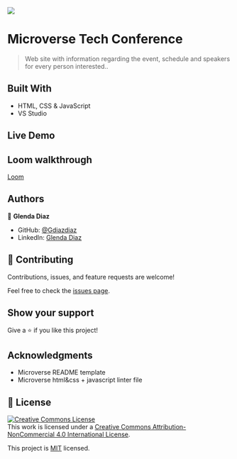 
![](https://img.shields.io/badge/Microverse-blueviolet)

# Microverse Tech Conference

> Web site with information regarding the event, schedule and speakers for every person interested..


## Built With

- HTML, CSS & JavaScript
- VS Studio

## Live Demo



## Loom walkthrough

 [Loom](https://www.loom.com/share/f1b0f861f35340d9a4dad094702ff5ca)

## Authors

👤 **Glenda Diaz**

- GitHub: [@Gdiazdiaz](https://github.com/Gdiazdiaz)
- LinkedIn: [Glenda Diaz](www.linkedin.com/in/glendadiazz)

## 🤝 Contributing

Contributions, issues, and feature requests are welcome!

Feel free to check the [issues page](https://github.com/Gdiazdiaz/My-portafolio/issues).

## Show your support

Give a ⭐️ if you like this project!

## Acknowledgments

- Microverse README template
- Microverse html&css + javascript linter file

## 📝 License

<a rel="license" href="http://creativecommons.org/licenses/by-nc/4.0/"><img alt="Creative Commons License" style="border-width:0" src="https://i.creativecommons.org/l/by-nc/4.0/88x31.png" /></a><br />This work is licensed under a <a rel="license" href="http://creativecommons.org/licenses/by-nc/4.0/">Creative Commons Attribution-NonCommercial 4.0 International License</a>.

This project is [MIT](./LICENSE) licensed.
